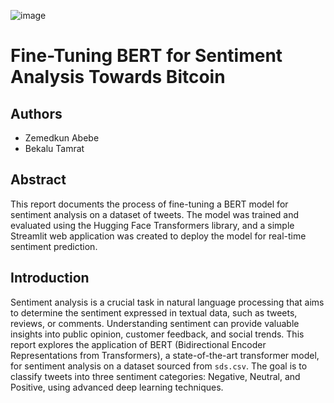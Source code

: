 ![image](https://github.com/Bekalu-t/Fine-Tuning-BERT-for-Sentiment-Analysis-Towards-Bitcoin/assets/174369527/da861fb6-5d7f-42db-8b38-ecb239ef7baf)

# Fine-Tuning BERT for Sentiment Analysis Towards Bitcoin

## Authors
- Zemedkun Abebe
- Bekalu Tamrat

## Abstract
This report documents the process of fine-tuning a BERT model for sentiment analysis on a dataset of tweets. The model was trained and evaluated using the Hugging Face Transformers library, and a simple Streamlit web application was created to deploy the model for real-time sentiment prediction.

## Introduction
Sentiment analysis is a crucial task in natural language processing that aims to determine the sentiment expressed in textual data, such as tweets, reviews, or comments. Understanding sentiment can provide valuable insights into public opinion, customer feedback, and social trends. This report explores the application of BERT (Bidirectional Encoder Representations from Transformers), a state-of-the-art transformer model, for sentiment analysis on a dataset sourced from `sds.csv`. The goal is to classify tweets into three sentiment categories: Negative, Neutral, and Positive, using advanced deep learning techniques.
